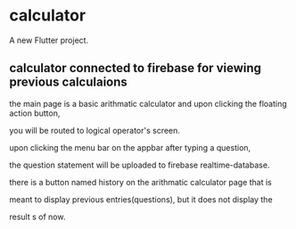 # calculator

A new Flutter project.

## calculator connected to firebase for viewing previous calculaions

the main page is a basic arithmatic calculator and upon clicking the floating action button,

you will be routed to logical operator's screen.

upon clicking the menu bar on the appbar after typing a question,

the question statement will be uploaded to firebase realtime-database.

there is a button named history on the arithmatic calculator page that is 

meant to display previous entries(questions), but it does not display the 

result s of now.





